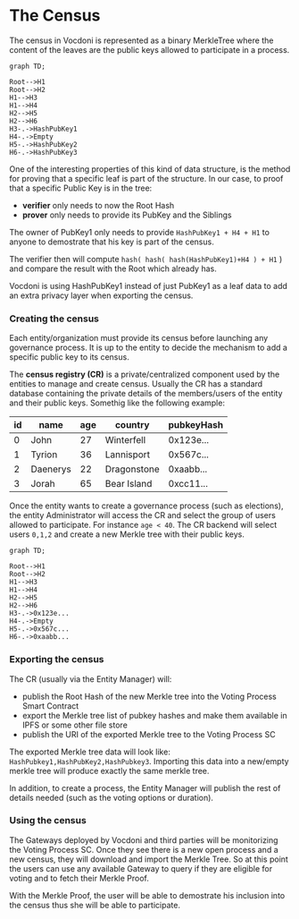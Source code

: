 # The Census

The census in Vocdoni is represented as a binary MerkleTree where the content of the leaves are the public keys allowed to participate in a process.

```mermaid
graph TD;

Root-->H1
Root-->H2
H1-->H3
H1-->H4
H2-->H5
H2-->H6
H3-.->HashPubKey1
H4-.->Empty
H5-.->HashPubKey2
H6-.->HashPubKey3
```

One of the interesting properties of this kind of data structure, is the method for proving that a specific leaf is part of the structure. In our case, to proof that a specific Public Key is in the tree:

+ __verifier__ only needs to now the Root Hash
+ __prover__ only needs to provide its PubKey and the Siblings

The owner of PubKey1 only needs to provide `HashPubKey1 + H4 + H1` to anyone to demostrate that his key is part of the census.

The verifier then will compute `hash( hash( hash(HashPubKey1)+H4 ) + H1` ) and compare the result with the Root which already has.

Vocdoni is using HashPubKey1 instead of just PubKey1 as a leaf data to add an extra privacy layer when exporting the census.

### Creating the census

Each entity/organization must provide its census before launching any governance process. It is up to the entity to decide the mechanism to add a specific public key to its census.

The __census registry (CR)__ is a private/centralized component used by the entities to manage and create census. Usually the CR has a standard database containing the private details of the members/users of the entity and their public keys. Somethig like the following example:

| id | name | age | country | pubkeyHash
| --- | --- | --- | --- | ---
| 0 | John | 27 | Winterfell | 0x123e...
| 1 | Tyrion | 36 | Lannisport | 0x567c...
| 2 | Daenerys | 22 | Dragonstone | 0xaabb...
| 3 | Jorah | 65 | Bear Island | 0xcc11...

Once the entity wants to create a governance process (such as elections), the entity Administrator will access the CR and select the group of users allowed to participate. For instance `age < 40`. The CR backend will select users `0,1,2` and create a new Merkle tree with their public keys.

```mermaid
graph TD;

Root-->H1
Root-->H2
H1-->H3
H1-->H4
H2-->H5
H2-->H6
H3-.->0x123e...
H4-.->Empty
H5-.->0x567c...
H6-.->0xaabb...
```

### Exporting the census

The CR (usually via the Entity Manager) will:

+ publish the Root Hash of the new Merkle tree into the Voting Process Smart Contract
+ export the Merkle tree list of pubkey hashes and make them available in IPFS or some other file store
+ publish the URI of the exported Merkle tree to the Voting Process SC

The exported Merkle tree data will look like: `HashPubkey1,HashPubKey2,HashPubkey3`. Importing this data into a new/empty merkle tree will produce exactly the same merkle tree.

In addition, to create a process, the Entity Manager will publish the rest of details needed (such as the voting options or duration).

### Using the census

The Gateways deployed by Vocdoni and third parties will be monitorizing the Voting Process SC. Once they see there is a new open process and a new census, they will download and import the Merkle Tree. So at this point the users can use any available Gateway to query if they are eligible for voting and to fetch their Merkle Proof.

With the Merkle Proof, the user will be able to demostrate his inclusion into the census thus she will be able to participate.